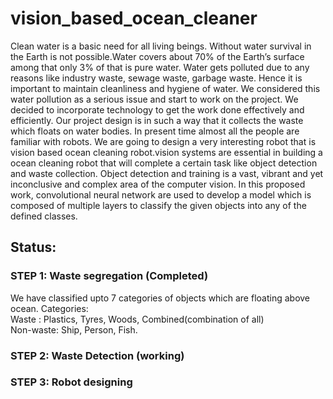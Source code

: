 # vision_based_ocean_cleaner
Clean water is a basic need for all living beings. Without water survival in the Earth is
not possible.Water covers about 70% of the Earth’s surface among that only 3% of that
is pure water. Water gets polluted due to any reasons like industry waste, sewage
waste, garbage waste. Hence it is important to maintain cleanliness and hygiene of
water. We considered this water pollution as a serious issue and start to work on the
project. We decided to incorporate technology to get the work done effectively and
efficiently. Our project design is in such a way that it collects the waste which floats on
water bodies. In present time almost all the people are familiar with robots. We are
going to design a very interesting robot that is vision based ocean cleaning robot.vision systems are essential in building
a ocean cleaning robot that will complete a certain task like object detection and waste
collection. Object detection and training is a vast, vibrant and yet inconclusive
and complex area of the computer vision. In this proposed work, convolutional
neural network are used to develop a model which is composed of multiple
layers to classify the given objects into any of the defined classes.

## Status:

### STEP 1: Waste segregation  (Completed)
We have classified upto 7 categories of objects which are floating above ocean.
Categories:\
Waste : Plastics, Tyres, Woods, Combined(combination of all)\
Non-waste: Ship, Person, Fish.

### STEP 2: Waste Detection  (working)
### STEP 3: Robot designing 




